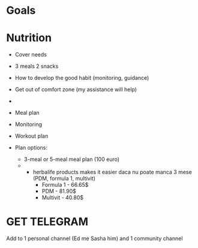 
# Goals




# Nutrition

- Cover needs
- 3 meals 2 snacks
- How to develop the good habit (monitoring, guidance)
- Get out of comfort zone (my assistance will help)
- 
- Meal plan
- Monitoring
- Workout plan

- Plan options:
	- 3-meal or 5-meal meal plan (100 euro)
	- + herbalife products makes it easier daca nu poate manca 3 mese (PDM, formula 1, multivit)
		- Formula 1 - 66.65$
		- PDM - 81.90$
		- Multivit - 40.80$



# GET TELEGRAM
Add to 1 personal channel (Ed me Sasha him) and 1 community channel